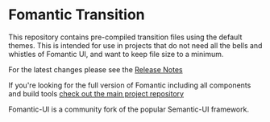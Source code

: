 # Fomantic Transition

This repository contains pre-compiled transition files using the default themes. This is intended for use in projects that do not need all the bells and whistles of Fomantic UI, and want to keep file size to a minimum.

For the latest changes please see the [Release Notes](https://github.com/fomantic/Fomantic-UI/blob/develop/CHANGELOG.md)

If you're looking for the full version of Fomantic including all components and build tools [check out the main project repository](https://github.com/fomantic/Fomantic-UI)

Fomantic-UI is a community fork of the popular Semantic-UI framework.
